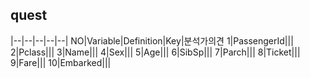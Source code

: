 ## quest

|--|--|--|--|--|
NO|Variable|Definition|Key|분석가의견
1|PassengerId|||
2|Pclass|||
3|Name|||
4|Sex|||
5|Age|||
6|SibSp|||
7|Parch|||
8|Ticket|||
9|Fare|||
10|Embarked|||

